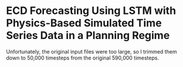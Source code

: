 # ECD Forecasting Using LSTM with Physics-Based Simulated Time Series Data in a Planning Regime

Unfortunately, the original input files were too large, so I trimmed them down to 50,000 timesteps from the original 590,000 timesteps.
